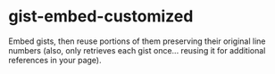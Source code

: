 gist-embed-customized
=====================

Embed gists, then reuse portions of them preserving their original line numbers (also, only retrieves each gist once... reusing it for additional references in your page).
